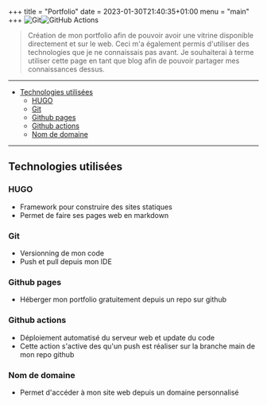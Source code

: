 +++
title = "Portfolio"
date = 2023-01-30T21:40:35+01:00
menu = "main"
+++
![Git](https://img.shields.io/badge/git-%23F05033.svg?style=for-the-badge&logo=git&logoColor=white)![GitHub Actions](https://img.shields.io/badge/github%20actions-%232671E5.svg?style=for-the-badge&logo=githubactions&logoColor=white)
> Création de mon portfolio afin de pouvoir avoir une vitrine disponible directement et sur le web. Ceci m'a également permis d'utiliser des technologies que je ne connaissais pas avant. Je souhaiterai à terme utiliser cette page en tant que blog afin de pouvoir partager mes connaissances dessus.

<!--more-->
---

- [Technologies utilisées](#technologies-utilisées)
  - [HUGO](#hugo)
  - [Git](#git)
  - [Github pages](#github-pages)
  - [Github actions](#github-actions)
  - [Nom de domaine](#nom-de-domaine)

---

## Technologies utilisées

### HUGO

- Framework pour construire des sites statiques
- Permet de faire ses pages web en markdown

### Git



- Versionning de mon code
- Push et pull depuis mon IDE

### Github pages

- Héberger mon portfolio gratuitement depuis un repo sur github

### Github actions



- Déploiement automatisé du serveur web et update du code
- Cette action s'active des qu'un push est réaliser sur la branche main de mon repo github

### Nom de domaine

- Permet d'accéder à mon site web depuis un domaine personnalisé